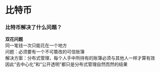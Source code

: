 # 比特币

### 比特币解决了什么问题？
**双花问题**  
同一笔钱一次只能花在一个地方   
问题：必须要有一个不可篡改的可信账簿   
解决方案：分布式管理，每个人手中所持有的账簿必须与其他人一样才算有效   
因此“去中心化”和“公开透明”都只是分布式管理自然而然的结果  

